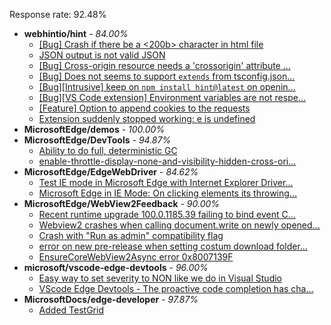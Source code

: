 Response rate: 92.48%

* **webhintio/hint** - _84.00%_
  * [[Bug] Crash if there be a <200b> character in html file](https://github.com/webhintio/hint/issues/5082)
  * [JSON output is not valid JSON](https://github.com/webhintio/hint/issues/5081)
  * [[Bug] Cross-origin resource needs a 'crossorigin' attribute ...](https://github.com/webhintio/hint/issues/5054)
  * [[Bug] Does not seems to support `extends` from tsconfig.json...](https://github.com/webhintio/hint/issues/5035)
  * [[Bug][Intrusive] keep on `npm install hint@latest` on openin...](https://github.com/webhintio/hint/issues/5034)
  * [[Bug][VS Code extension] Environment variables are not respe...](https://github.com/webhintio/hint/issues/4957)
  * [[Feature] Option to append cookies to the requests](https://github.com/webhintio/hint/issues/5079)
  * [Extension suddenly stopped working: e is undefined](https://github.com/webhintio/hint/issues/5078)
* **MicrosoftEdge/demos** - _100.00%_
* **MicrosoftEdge/DevTools** - _94.87%_
  * [Ability to do full, deterministic GC](https://github.com/MicrosoftEdge/DevTools/issues/40)
  * [enable-throttle-display-none-and-visibility-hidden-cross-ori...](https://github.com/MicrosoftEdge/DevTools/issues/3)
* **MicrosoftEdge/EdgeWebDriver** - _84.62%_
  * [Test IE mode in Microsoft Edge with Internet Explorer Driver...](https://github.com/MicrosoftEdge/EdgeWebDriver/issues/13)
  * [Microsoft Edge in IE Mode: On clicking elements its throwing...](https://github.com/MicrosoftEdge/EdgeWebDriver/issues/12)
* **MicrosoftEdge/WebView2Feedback** - _90.00%_
  * [Recent runtime upgrade 100.0.1185.39 failing to bind event C...](https://github.com/MicrosoftEdge/WebView2Feedback/issues/2362)
  * [Webview2 crashes when calling document.write on newly opened...](https://github.com/MicrosoftEdge/WebView2Feedback/issues/2361)
  * [Crash with "Run as admin" compatibility flag](https://github.com/MicrosoftEdge/WebView2Feedback/issues/2356)
  * [error on new pre-release when setting costum download folder...](https://github.com/MicrosoftEdge/WebView2Feedback/issues/2358)
  * [EnsureCoreWebView2Async error 0x8007139F](https://github.com/MicrosoftEdge/WebView2Feedback/issues/2343)
* **microsoft/vscode-edge-devtools** - _96.00%_
  * [Easy way to set severity to NON like we do in Visual Studio](https://github.com/microsoft/vscode-edge-devtools/issues/977)
  * [VScode Edge Devtools - The proactive code completion has cha...](https://github.com/microsoft/vscode-edge-devtools/issues/970)
* **MicrosoftDocs/edge-developer** - _97.87%_
  * [Added TestGrid](https://github.com/MicrosoftDocs/edge-developer/pull/1890)